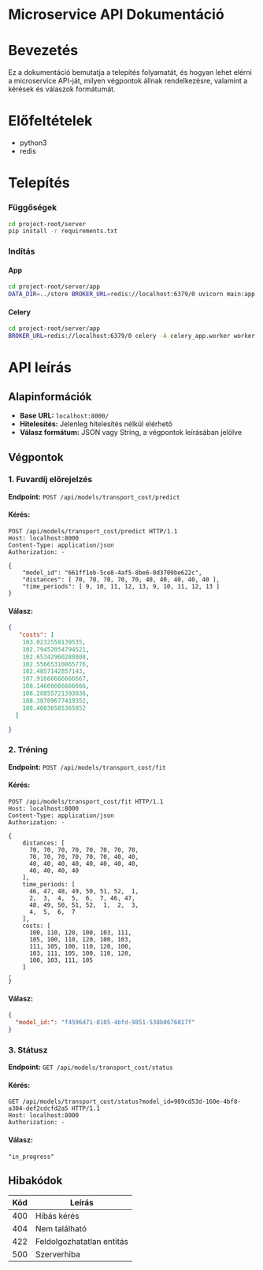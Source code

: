 # Microservice API Dokumentáció

# Bevezetés
Ez a dokumentáció bemutatja a telepítés folyamatát, és hogyan lehet elérni a microservice API-ját, milyen végpontok állnak rendelkezésre, valamint a kérések és válaszok formátumát.

# Előfeltételek
- python3
- redis

# Telepítés

### Függőségek
```bash
cd project-root/server
pip install -r requirements.txt
```

### Indítás
#### App
```bash
cd project-root/server/app
DATA_DIR=../store BROKER_URL=redis://localhost:6379/0 uvicorn main:app --reload --host 0.0.0.0 --port 8000
```
#### Celery
```bash
cd project-root/server/app
BROKER_URL=redis://localhost:6379/0 celery -A celery_app.worker worker -l info
```

# API leírás

## Alapinformációk
- **Base URL:** `localhost:8000/`
- **Hitelesítés:** Jelenleg hitelesítés nélkül elérhető
- **Válasz formátum:** JSON vagy String, a végpontok leírásában jelölve

## Végpontok

### 1. Fuvardíj előrejelzés
**Endpoint:** `POST /api/models/transport_cost/predict`  


#### Kérés:
```http
POST /api/models/transport_cost/predict HTTP/1.1
Host: localhost:8000
Content-Type: application/json
Authorization: -

{
    "model_id": "661ff1eb-5ce8-4af5-8be6-0d3709be622c",
    "distances": [ 70, 70, 70, 70, 70, 40, 40, 40, 40, 40 ],
    "time_periods": [ 9, 10, 11, 12, 13, 9, 10, 11, 12, 13 ]
}
```

#### Válasz:
```json
{
   "costs": [
    103.0232558139535,
    102.79452054794521,
    102.65342960288808,
    102.55665310865776,
    102.4857142857143,
    107.91666666666667,
    108.14666666666666,
    108.28855721393036,
    108.38709677419352,
    108.46036585365852
  ]

}
```

### 2. Tréning
**Endpoint:** `POST /api/models/transport_cost/fit`



#### Kérés:
```http
POST /api/models/transport_cost/fit HTTP/1.1
Host: localhost:8000
Content-Type: application/json
Authorization: -

{
    distances: [ 
      70, 70, 70, 70, 70, 70, 70, 70,
      70, 70, 70, 70, 70, 70, 40, 40,
      40, 40, 40, 40, 40, 40, 40, 40,
      40, 40, 40, 40 
    ],
    time_periods: [
      46, 47, 48, 49, 50, 51, 52,  1,
      2,  3,  4,  5,  6,  7, 46, 47,
      48, 49, 50, 51, 52,  1,  2,  3,
      4,  5,  6,  7
    ],
    costs: [
      100, 110, 120, 100, 103, 111,
      105, 100, 110, 120, 100, 103,
      111, 105, 100, 110, 120, 100,
      103, 111, 105, 100, 110, 120,
      100, 103, 111, 105
    ]
,
}
```

#### Válasz:
```json
{
  "model_id:": "f4596d71-8105-4bfd-9851-538b0676017f"
}
```

### 3. Státusz
**Endpoint:** `GET /api/models/transport_cost/status`


#### Kérés:
```http
GET /api/models/transport_cost/status?model_id=989cd53d-160e-4bf8-a304-def2cdcfd2a5 HTTP/1.1
Host: localhost:8000
Authorization: -
```

#### Válasz:
```
"in_progress"
```

## Hibakódok

| Kód  | Leírás |
|-------|-----------|
| 400   | Hibás kérés |
| 404   | Nem található |
| 422   | Feldolgozhatatlan entitás |
| 500   | Szerverhiba |



